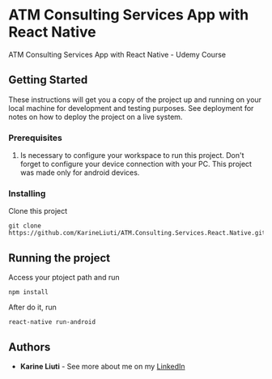 # ATM Consulting Services App with React Native
ATM Consulting Services App with React Native - Udemy Course

## Getting Started

These instructions will get you a copy of the project up and running on your local machine for development and testing purposes. See deployment for notes on how to deploy the project on a live system.

### Prerequisites

1.  Is necessary to configure your workspace to run this project. Don't forget to configure your device connection with your PC.
This project was made only for android devices.

### Installing

Clone this project

```
git clone https://github.com/KarineLiuti/ATM.Consulting.Services.React.Native.git
```

## Running the project

Access your ptoject path and run
```
npm install
```

After do it, run
```
react-native run-android
```

## Authors

* **Karine Liuti** - See more about me on my [LinkedIn](https://www.linkedin.com/in/karine-liuti-01a00611a/)
